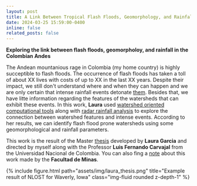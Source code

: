 ```yaml
---
layout: post
title: A Link Between Tropical Flash Floods, Geomorphology, and Rainfall 
date: 2024-03-25 15:59:00-0400
inline: false
related_posts: false
---
```


**Exploring the link between flash floods, geomorpholoy, and rainfall in the Colombian Andes**

The Andean mountanious rage in Colombia (my home country) is highly succeptible to flash floods. The occurrence of flash floods has taken a toll of about XX lives with costs of up to XX in the last XX years. Despite their impact, we still don't understand where and when they can happen and we are only certain that intense rainfall events detonate [them](https://hess.copernicus.org/articles/24/1367/2020/). Besides that, we have litte information regarding the features of the watersheds that can exhibit these events. In this work, **Laura** used [watershed oriented computational tools](https://www.mdpi.com/2306-5338/10/4/76) along with [radar rainfall analysis](https://www.mdpi.com/2306-5338/9/7/119) to explore the connection between watershed features and intense events. According to her results, we can identify flash flood prone watersheds using some geomorphological and rainfall parameters.    

This work is the result of the Master [thesis](https://repositorio.unal.edu.co/handle/unal/85269) developed by **Laura Garcia** and directed by myself along with the Professor **Luis Fernando Carvajal** from the Universidad Nacional de Colombia. You can also fing a [note]() about this work made by the **Facultad de Minas**.

{% include figure.html path="assets/img/laura_thesis.png" title="Example result of NLOST for Waverly, Iowa" class="img-fluid rounded z-depth-1" %}


